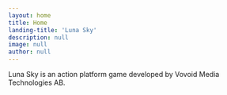 ```yaml
---
layout: home
title: Home
landing-title: 'Luna Sky'
description: null
image: null
author: null
---
```


Luna Sky is an action platform game developed by Vovoid Media Technologies AB.